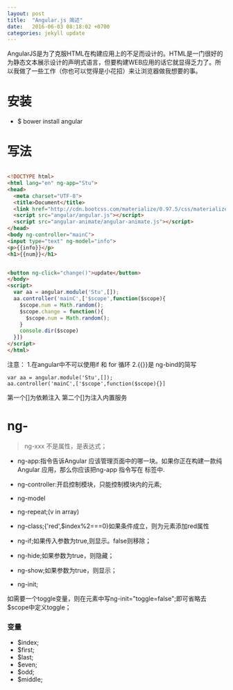 ```yaml
---
layout: post
title:  "Angular.js 简述"
date:   2016-06-03 08:18:02 +0700
categories: jekyll update
---
```



AngularJS是为了克服HTML在构建应用上的不足而设计的。HTML是一门很好的为静态文本展示设计的声明式语言，但要构建WEB应用的话它就显得乏力了。所以我做了一些工作（你也可以觉得是小花招）来让浏览器做我想要的事。


# 安装

* $ bower install angular

# 写法

```html

<!DOCTYPE html>
<html lang="en" ng-app="Stu">
<head>
  <meta charset="UTF-8">
  <title>Document</title>
  <link href="http://cdn.bootcss.com/materialize/0.97.5/css/materialize.css" rel="stylesheet">
  <script src="angular/angular.js"></script>
  <script src="angular-animate/angular-animate.js"></script>
</head>
<body ng-controller="mainC">
<input type="text" ng-model="info">
<p>{{info}}</p>
<h1>{{num}}</h1>


<button ng-click="change()">update</button>
</body>
<script>
  var aa = angular.module('Stu',[]);
  aa.controller('mainC',['$scope',function($scope){
    $scope.num = Math.random();
    $scope.change = function(){
      $scope.num = Math.random();
    }
    console.dir($scope)
  }])
</script>
</html>


```



注意：
1.在angular中不可以使用if 和 for 循环
2.{{}}是 ng-bind的简写



```javaascript
var aa = angular.module('Stu',[]);
aa.controller('mainC',['$scope',function($scope){}]
```

第一个[]为依赖注入
第二个[]为注入内置服务

# ng-

> ng-xxx 不是属性，是表达式；

* ng-app:指令告诉Angular 应该管理页面中的哪一块。如果你正在构建一款纯Angular 应用，那么你应该把ng-app 指令写在<html> 标签中.
* ng-controller:开启控制模块，只能控制模块内的元素;
* ng-model

* ng-repeat;(v in array)
* ng-class;{'red',$index%2===0}如果条件成立，则为元素添加red属性
* ng-if;如果传入参数为true,则显示。false则移除；
* ng-hide;如果参数为true，则隐藏；
* ng-show;如果参数为true，则显示；

* ng-init;

如需要一个toggle变量，则在元素中写ng-init="toggle=false";即可省略去$scope中定义toggle；

### 变量

* $index;
* $first;
* $last;
* $even;
* $odd;
* $middle;
